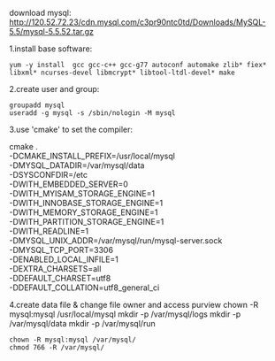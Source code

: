 download mysql: http://120.52.72.23/cdn.mysql.com/c3pr90ntc0td/Downloads/MySQL-5.5/mysql-5.5.52.tar.gz

1.install base software:

	yum -y install  gcc gcc-c++ gcc-g77 autoconf automake zlib* fiex* libxml* ncurses-devel libmcrypt* libtool-ltdl-devel* make

2.create user and group:

	groupadd mysql  
	useradd -g mysql -s /sbin/nologin -M mysql

3.use 'cmake' to set the compiler:

cmake . \
-DCMAKE_INSTALL_PREFIX=/usr/local/mysql \
-DMYSQL_DATADIR=/var/mysql/data \
-DSYSCONFDIR=/etc \
-DWITH_EMBEDDED_SERVER=0 \
-DWITH_MYISAM_STORAGE_ENGINE=1 \
-DWITH_INNOBASE_STORAGE_ENGINE=1 \
-DWITH_MEMORY_STORAGE_ENGINE=1 \
-DWITH_PARTITION_STORAGE_ENGINE=1 \
-DWITH_READLINE=1 \
-DMYSQL_UNIX_ADDR=/var/mysql/run/mysql-server.sock \
-DMYSQL_TCP_PORT=3306 \
-DENABLED_LOCAL_INFILE=1 \
-DEXTRA_CHARSETS=all \
-DDEFAULT_CHARSET=utf8 \
-DDEFAULT_COLLATION=utf8_general_ci

4.create data file & change file owner and access purview
	chown -R mysql:mysql /usr/local/mysql
	mkdir -p /var/mysql/logs
	mkdir -p /var/mysql/data
	mkdir -p /var/mysql/run

	chown -R mysql:mysql /var/mysql/
	chmod 766 -R /var/mysql/



